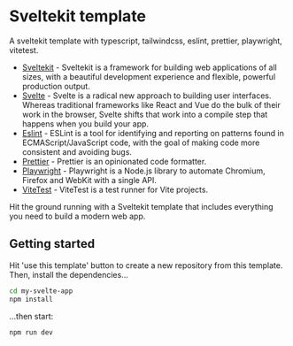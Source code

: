 # Sveltekit template
A sveltekit template with typescript, tailwindcss, eslint, prettier, playwright, vitetest.
* [Sveltekit](https://kit.svelte.dev/) - Sveltekit is a framework for building web applications of all sizes, with a beautiful development experience and flexible, powerful production output.
* [Svelte](https://svelte.dev/) - Svelte is a radical new approach to building user interfaces. Whereas traditional frameworks like React and Vue do the bulk of their work in the browser, Svelte shifts that work into a compile step that happens when you build your app.
* [Eslint](https://eslint.org/) - ESLint is a tool for identifying and reporting on patterns found in ECMAScript/JavaScript code, with the goal of making code more consistent and avoiding bugs.
* [Prettier](https://prettier.io/) - Prettier is an opinionated code formatter.
* [Playwright](https://playwright.dev/) - Playwright is a Node.js library to automate Chromium, Firefox and WebKit with a single API.
* [ViteTest](https://vitest.dev/) - ViteTest is a test runner for Vite projects.

Hit the ground running with a Sveltekit template that includes everything you need to build a modern web app.

## Getting started
Hit 'use this template' button to create a new repository from this template.
Then, install the dependencies...

```bash
cd my-svelte-app
npm install
```

...then start:

```bash
npm run dev
```
